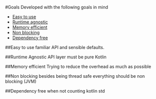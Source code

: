 #Goals
Developed with the following goals in mind

* [Easy to use](#easy-to-use)
* [Runtime agnostic](#runtime-agnostic)
* [Memory efficient](#memory-efficient)
* [Non blocking](#non-blocking)
* [Dependency free](#dependency-free)

##Easy to use 
familiar API and sensible defaults. 

##Runtime Agnostic
API layer must be pure Kotlin

##Memory efficient
Trying to reduce the overhead as much as possible

##Non blocking
besides being thread safe everything should be non blocking (JVM)

##Dependency free
when not counting kotlin std
